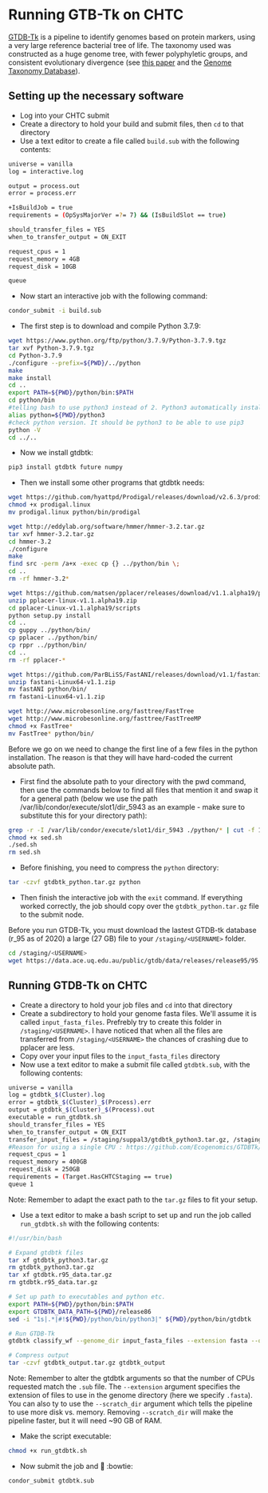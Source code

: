 Running GTB-Tk on CHTC
======================
[GTDB-Tk](https://github.com/Ecogenomics/GtdbTk) is a pipeline to identify genomes based on protein markers, using a very large reference bacterial tree of life. The taxonomy used was constructed as a huge genome tree, with fewer polyphyletic groups, and consistent evolutionary divergence (see [this paper](https://www.nature.com/articles/nbt.4229) and the [Genome Taxonomy Database](http://gtdb.ecogenomic.org/)). 

Setting up the necessary software
---------------------------------
* Log into your CHTC submit
* Create a directory to hold your build and submit files, then `cd` to that directory
* Use a text editor to create a file called `build.sub` with the following contents:

```bash
universe = vanilla
log = interactive.log

output = process.out
error = process.err

+IsBuildJob = true
requirements = (OpSysMajorVer =?= 7) && (IsBuildSlot == true)

should_transfer_files = YES
when_to_transfer_output = ON_EXIT

request_cpus = 1
request_memory = 4GB
request_disk = 10GB

queue
```

* Now start an interactive job with the following command:

```bash
condor_submit -i build.sub
```

* The first step is to download and compile Python 3.7.9:

```bash
wget https://www.python.org/ftp/python/3.7.9/Python-3.7.9.tgz
tar xvf Python-3.7.9.tgz
cd Python-3.7.9
./configure --prefix=${PWD}/../python
make
make install
cd ..
export PATH=${PWD}/python/bin:$PATH
cd python/bin
#telling bash to use python3 instead of 2. Python3 automatically installs pip3 as well
alias python=${PWD}/python3
#check python version. It should be python3 to be able to use pip3
python -V
cd ../..
```

* Now we install gtdbtk:

```bash
pip3 install gtdbtk future numpy
```

* Then we install some other programs that gtdbtk needs:

```bash
wget https://github.com/hyattpd/Prodigal/releases/download/v2.6.3/prodigal.linux
chmod +x prodigal.linux
mv prodigal.linux python/bin/prodigal
```

```bash
wget http://eddylab.org/software/hmmer/hmmer-3.2.tar.gz
tar xvf hmmer-3.2.tar.gz
cd hmmer-3.2
./configure
make
find src -perm /a+x -exec cp {} ../python/bin \;
cd ..
rm -rf hmmer-3.2*
```

```bash
wget https://github.com/matsen/pplacer/releases/download/v1.1.alpha19/pplacer-linux-v1.1.alpha19.zip
unzip pplacer-linux-v1.1.alpha19.zip
cd pplacer-Linux-v1.1.alpha19/scripts
python setup.py install
cd ..
cp guppy ../python/bin/
cp pplacer ../python/bin/
cp rppr ../python/bin/
cd ..
rm -rf pplacer-*
```

```bash
wget https://github.com/ParBLiSS/FastANI/releases/download/v1.1/fastani-Linux64-v1.1.zip
unzip fastani-Linux64-v1.1.zip
mv fastANI python/bin/
rm fastani-Linux64-v1.1.zip
```

```bash
wget http://www.microbesonline.org/fasttree/FastTree
wget http://www.microbesonline.org/fasttree/FastTreeMP
chmod +x FastTree*
mv FastTree* python/bin/
```

Before we go on we need to change the first line of a few files in the python installation. The reason is that they will have hard-coded the current absolute path.

* First find the absolute path to your directory with the pwd command, then use the commands below to find all files that mention it and swap it for a general path (below we use the path /var/lib/condor/execute/slot1/dir_5943 as an example - make sure to substitute this for your directory path):

```bash
grep -r -I /var/lib/condor/execute/slot1/dir_5943 ./python/* | cut -f 1 -d ':' | sed "s?^?sed -i 's;#!/var/lib/condor/execute/slot1/dir_5943/python/bin/python;#!/usr/bin/env python;' ?" > sed.sh
chmod +x sed.sh
./sed.sh
rm sed.sh
```

* Before finishing, you need to compress the `python` directory:

```bash
tar -czvf gtdbtk_python.tar.gz python
```

* Then finish the interactive job with the `exit` command. If everything worked correctly, the job should copy over the `gtdbtk_python.tar.gz` file to the submit node.

Before you run GTDB-Tk, you must download the lastest GTDB-tk database (r_95 as of 2020) a large (27 GB) file to your `/staging/<USERNAME>` folder.

```bash
cd /staging/<USERNAME>
wget https://data.ace.uq.edu.au/public/gtdb/data/releases/release95/95.0/auxillary_files/gtdbtk_r95_data.tar.gz
```

Running GTDB-Tk on CHTC
-----------------------
* Create a directory to hold your job files and `cd` into that directory
* Create a subdirectory to hold your genome fasta files. We'll assume it is called `input_fasta_files`. Prefrebly try to create this folder in `/staging/<USERNAME>`. I have noticed that when all the files are transferred from `/staging/<USERNAME>` the chances of crashing due to pplacer are less.
* Copy over your input files to the `input_fasta_files` directory
* Now use a text editor to make a submit file called `gtdbtk.sub`, with the following contents:

```bash
universe = vanilla
log = gtdbtk_$(Cluster).log
error = gtdbtk_$(Cluster)_$(Process).err
output = gtdbtk_$(Cluster)_$(Process).out
executable = run_gtdbtk.sh
should_transfer_files = YES
when_to_transfer_output = ON_EXIT
transfer_input_files = /staging/suppal3/gtdbtk_python3.tar.gz, /staging/suppal3/gtdbtk_r95_data.tar.gz, /staging/suppal3/input_fasta_files
#Reason for using a single CPU : https://github.com/Ecogenomics/GTDBTk/issues/124#issuecomment-492440700 
request_cpus = 1
request_memory = 400GB
request_disk = 250GB
requirements = (Target.HasCHTCStaging == true)
queue 1
```

Note: Remember to adapt the exact path to the `tar.gz` files to fit your setup.

* Use a text editor to make a bash script to set up and run the job called `run_gtdbtk.sh` with the following contents:

```bash
#!/usr/bin/bash

# Expand gtdbtk files
tar xf gtdbtk_python3.tar.gz
rm gtdbtk_python3.tar.gz
tar xf gtdbtk.r95_data.tar.gz
rm gtdbtk.r95_data.tar.gz

# Set up path to executables and python etc.
export PATH=${PWD}/python/bin:$PATH
export GTDBTK_DATA_PATH=${PWD}/release86
sed -i "1s|.*|#!${PWD}/python/bin/python3|" ${PWD}/python/bin/gtdbtk

# Run GTDB-Tk
gtdbtk classify_wf --genome_dir input_fasta_files --extension fasta --out_dir gtdbtk_output --cpus 1

# Compress output
tar -czvf gtdbtk_output.tar.gz gtdbtk_output
```

Note: Remember to alter the gtdbtk arguments so that the number of CPUs requested match the `.sub` file. The `--extension` argument specifies the extension of files to use in the genome directory (here we specify `.fasta`). You can also ty to use the `--scratch_dir` argument which tells the pipeline to use more disk vs. memory. Removing `--scratch_dir` will make the pipeline faster, but it will need ~90 GB of RAM.

* Make the script executable:

```bash
chmod +x run_gtdbtk.sh
```

* Now submit the job and :pray: :bowtie: 

```bash
condor_submit gtdbtk.sub
```
